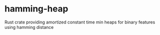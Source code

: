 # hamming-heap

Rust crate providing amortized constant time min heaps for binary features using hamming distance
